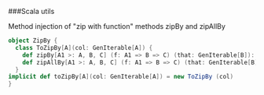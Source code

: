 ###Scala utils

Method injection of "zip with function" methods zipBy and zipAllBy

```scala
object ZipBy {
  class ToZipBy[A](col: GenIterable[A]) {
    def zipBy[A1 >: A, B, C] (f: A1 => B => C) (that: GenIterable[B]): Iterator[C]
    def zipAllBy[A1 >: A, B, C] (f: A1 => B => C) (that: GenIterable[B], thisElem: A1, thatElem: B): Iterator[C]
  }
implicit def toZipBy[A](col: GenIterable[A]) = new ToZipBy (col)
}
```